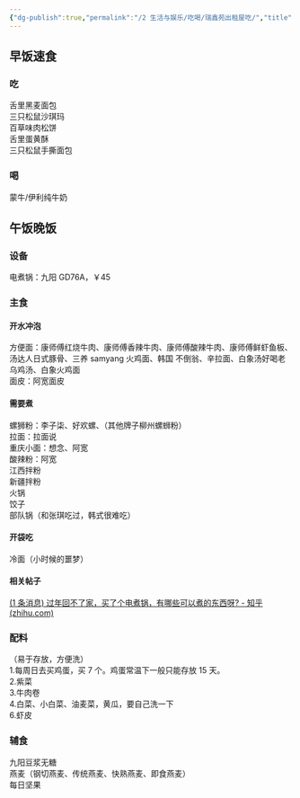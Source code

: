 ```yaml
---
{"dg-publish":true,"permalink":"/2 生活与娱乐/吃喝/瑞鑫苑出租屋吃/","title":"瑞鑫苑出租屋吃"}
---
```



## 早饭速食
### 吃
舌里黑麦面包  
三只松鼠沙琪玛  
百草味肉松饼  
舌里蛋黄酥  
三只松鼠手撕面包
### 喝
蒙牛/伊利纯牛奶

## 午饭晚饭
### 设备
电煮锅：九阳 GD76A，￥45
### 主食
#### 开水冲泡
方便面：康师傅红烧牛肉、康师傅香辣牛肉、康师傅酸辣牛肉、康师傅鲜虾鱼板、汤达人日式豚骨、三养 samyang 火鸡面、韩国 不倒翁、辛拉面、白象汤好喝老乌鸡汤、白象火鸡面  
面皮：阿宽面皮
#### 需要煮
螺狮粉：李子柒、好欢螺、（其他牌子柳州螺蛳粉）  
拉面：拉面说  
重庆小面：想念、阿宽  
酸辣粉：阿宽  
江西拌粉  
新疆拌粉  
火锅  
饺子  
部队锅（和张琪吃过，韩式很难吃）
#### 开袋吃
冷面（小时候的噩梦）
#### 相关帖子
[(1 条消息) 过年回不了家，买了个电煮锅，有哪些可以煮的东西呀? - 知乎 (zhihu.com)](https://www.zhihu.com/question/440861915/answer/1703128296)
### 配料
（易于存放，方便洗）  
1.每周日去买鸡蛋，买 7 个。鸡蛋常温下一般只能存放 15 天。  
2.紫菜  
3.牛肉卷  
4.白菜、小白菜、油麦菜，黄瓜，要自己洗一下  
6.虾皮
### 辅食
九阳豆浆无糖  
燕麦（钢切燕麦、传统燕麦、快熟燕麦、即食燕麦）  
每日坚果